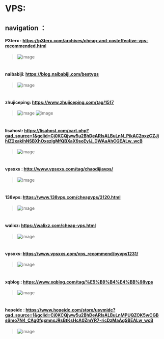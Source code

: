 # VPS:
## navigation ：
#### P3terx :  https://p3terx.com/archives/cheap-and-costeffective-vps-recommended.html

  > ![image](https://github.com/user-attachments/assets/432a9511-4bb9-488d-999c-f18936a3ff80)
    
# 
#### naibabiji: https://blog.naibabiji.com/bestvps

  >![image](https://github.com/user-attachments/assets/e1265434-d273-40f6-9ecd-daa3a6a1b737)

#
#### zhujiceping: https://www.zhujiceping.com/tag/1517

  >![image](https://github.com/user-attachments/assets/52718688-571d-4c65-9273-b4879921485e)
  >![image](https://github.com/user-attachments/assets/9589b87c-7cd4-4a09-9d43-46906829c59d)

#
#### lisahost: https://lisahost.com/cart.php?gad_source=1&gclid=Cj0KCQjww5u2BhDeARIsALBuLnN_PikAC2pxzCZJjhlZ2xakIhNSBXhOxezIgMfQBXaX9soEylJ_DWAaAhCGEALw_wcB

  >![image](https://github.com/user-attachments/assets/b8bec7aa-3d42-4e8b-93cd-82754f6b34c3)

#
#### vpsxxs : http://www.vpsxxs.com/tag/chaodijiavps/

  >![image](https://github.com/user-attachments/assets/ae071087-18ba-435d-9292-af4393995b39)

#
####  138vps: https://www.138vps.com/cheapvps/3120.html

  >![image](https://github.com/user-attachments/assets/d97854fe-3fda-4c02-97e5-010a32b028f3)

#
####  walixz: https://walixz.com/cheap-vps.html

  >![image](https://github.com/user-attachments/assets/1fb1e464-02f7-4d2d-9381-6d4657b33cd6)

#
####  vpsxxs: https://www.vpsxxs.com/vps_recommend/pyvps1231/

  >![image](https://github.com/user-attachments/assets/e33b21f8-7e45-4a43-80c1-1bc3635e3376)
#
#### xqblog : https://www.xqblog.com/tag/%E5%B9%B4%E4%BB%98vps
 
  >![image](https://github.com/user-attachments/assets/5ef48c85-e8b0-4db7-99a7-417654216066)

#
#### hopeidc : https://www.hopeidc.com/store/usvmidc?gad_source=1&gclid=Cj0KCQjww5u2BhDeARIsALBuLnMPUQZOK5wCGBs6mo7N4_CAg0fqxmnxJRsBtKsHcA0ZmYR7-ricDzMaAgSBEALw_wcB

  >![image](https://github.com/user-attachments/assets/74687504-46f7-4328-a9b7-ce2a6452b0ea)
